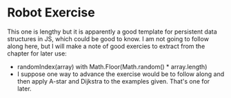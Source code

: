 # Robot Exercise

This one is lengthy but it is apparently a good template for persistent data structures in JS, which could be good to know. I am not going to follow along here, but I will make a note of good exercies to extract from the chapter for later use:

* randomIndex(array) with Math.Floor(Math.random() * array.length)
* I suppose one way to advance the exercise would be to follow along and then apply A-star and Dijkstra to the examples given. That's one for later.

